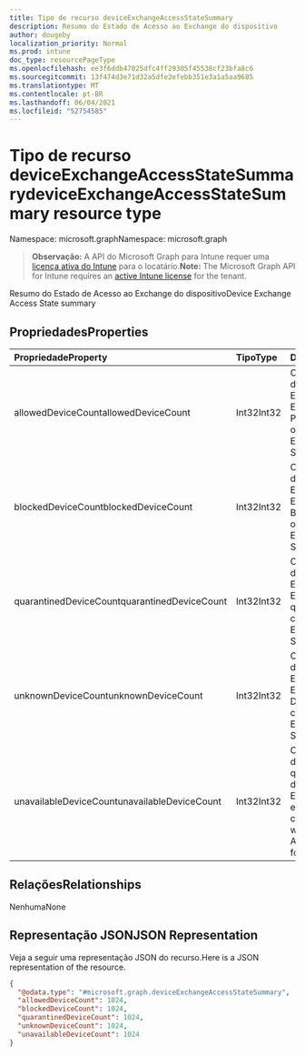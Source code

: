 ```yaml
---
title: Tipo de recurso deviceExchangeAccessStateSummary
description: Resumo do Estado de Acesso ao Exchange do dispositivo
author: dougeby
localization_priority: Normal
ms.prod: intune
doc_type: resourcePageType
ms.openlocfilehash: ee3f6ddb47025dfc4ff29305f45538cf23bfa8c6
ms.sourcegitcommit: 13f474d3e71d32a5dfe2efebb351e3a1a5aa9685
ms.translationtype: MT
ms.contentlocale: pt-BR
ms.lasthandoff: 06/04/2021
ms.locfileid: "52754585"
---
```

# <a name="deviceexchangeaccessstatesummary-resource-type"></a><span data-ttu-id="bc826-103">Tipo de recurso deviceExchangeAccessStateSummary</span><span class="sxs-lookup"><span data-stu-id="bc826-103">deviceExchangeAccessStateSummary resource type</span></span>

<span data-ttu-id="bc826-104">Namespace: microsoft.graph</span><span class="sxs-lookup"><span data-stu-id="bc826-104">Namespace: microsoft.graph</span></span>

> <span data-ttu-id="bc826-105">**Observação:** A API do Microsoft Graph para Intune requer uma [licença ativa do Intune](https://go.microsoft.com/fwlink/?linkid=839381) para o locatário.</span><span class="sxs-lookup"><span data-stu-id="bc826-105">**Note:** The Microsoft Graph API for Intune requires an [active Intune license](https://go.microsoft.com/fwlink/?linkid=839381) for the tenant.</span></span>

<span data-ttu-id="bc826-106">Resumo do Estado de Acesso ao Exchange do dispositivo</span><span class="sxs-lookup"><span data-stu-id="bc826-106">Device Exchange Access State summary</span></span>

## <a name="properties"></a><span data-ttu-id="bc826-107">Propriedades</span><span class="sxs-lookup"><span data-stu-id="bc826-107">Properties</span></span>
|<span data-ttu-id="bc826-108">Propriedade</span><span class="sxs-lookup"><span data-stu-id="bc826-108">Property</span></span>|<span data-ttu-id="bc826-109">Tipo</span><span class="sxs-lookup"><span data-stu-id="bc826-109">Type</span></span>|<span data-ttu-id="bc826-110">Descrição</span><span class="sxs-lookup"><span data-stu-id="bc826-110">Description</span></span>|
|:---|:---|:---|
|<span data-ttu-id="bc826-111">allowedDeviceCount</span><span class="sxs-lookup"><span data-stu-id="bc826-111">allowedDeviceCount</span></span>|<span data-ttu-id="bc826-112">Int32</span><span class="sxs-lookup"><span data-stu-id="bc826-112">Int32</span></span>|<span data-ttu-id="bc826-113">Contagem total de dispositivos com Estado de Acesso ao Exchange: Permitido.</span><span class="sxs-lookup"><span data-stu-id="bc826-113">Total count of devices with Exchange Access State: Allowed.</span></span>|
|<span data-ttu-id="bc826-114">blockedDeviceCount</span><span class="sxs-lookup"><span data-stu-id="bc826-114">blockedDeviceCount</span></span>|<span data-ttu-id="bc826-115">Int32</span><span class="sxs-lookup"><span data-stu-id="bc826-115">Int32</span></span>|<span data-ttu-id="bc826-116">Contagem total de dispositivos com Estado de Acesso ao Exchange: Bloqueado.</span><span class="sxs-lookup"><span data-stu-id="bc826-116">Total count of devices with Exchange Access State: Blocked.</span></span>|
|<span data-ttu-id="bc826-117">quarantinedDeviceCount</span><span class="sxs-lookup"><span data-stu-id="bc826-117">quarantinedDeviceCount</span></span>|<span data-ttu-id="bc826-118">Int32</span><span class="sxs-lookup"><span data-stu-id="bc826-118">Int32</span></span>|<span data-ttu-id="bc826-119">Contagem total de dispositivos com Estado de Acesso ao Exchange: Em quarentena.</span><span class="sxs-lookup"><span data-stu-id="bc826-119">Total count of devices with Exchange Access State: Quarantined.</span></span>|
|<span data-ttu-id="bc826-120">unknownDeviceCount</span><span class="sxs-lookup"><span data-stu-id="bc826-120">unknownDeviceCount</span></span>|<span data-ttu-id="bc826-121">Int32</span><span class="sxs-lookup"><span data-stu-id="bc826-121">Int32</span></span>|<span data-ttu-id="bc826-122">Contagem total de dispositivos com Estado de Acesso ao Exchange: Desconhecido.</span><span class="sxs-lookup"><span data-stu-id="bc826-122">Total count of devices with Exchange Access State: Unknown.</span></span>|
|<span data-ttu-id="bc826-123">unavailableDeviceCount</span><span class="sxs-lookup"><span data-stu-id="bc826-123">unavailableDeviceCount</span></span>|<span data-ttu-id="bc826-124">Int32</span><span class="sxs-lookup"><span data-stu-id="bc826-124">Int32</span></span>|<span data-ttu-id="bc826-125">Contagem total de dispositivos para os quais nenhum Estado de Acesso ao Exchange pôde ser encontrado.</span><span class="sxs-lookup"><span data-stu-id="bc826-125">Total count of devices for which no Exchange Access State could be found.</span></span>|

## <a name="relationships"></a><span data-ttu-id="bc826-126">Relações</span><span class="sxs-lookup"><span data-stu-id="bc826-126">Relationships</span></span>
<span data-ttu-id="bc826-127">Nenhuma</span><span class="sxs-lookup"><span data-stu-id="bc826-127">None</span></span>

## <a name="json-representation"></a><span data-ttu-id="bc826-128">Representação JSON</span><span class="sxs-lookup"><span data-stu-id="bc826-128">JSON Representation</span></span>
<span data-ttu-id="bc826-129">Veja a seguir uma representação JSON do recurso.</span><span class="sxs-lookup"><span data-stu-id="bc826-129">Here is a JSON representation of the resource.</span></span>
<!-- {
  "blockType": "resource",
  "@odata.type": "microsoft.graph.deviceExchangeAccessStateSummary"
}
-->
``` json
{
  "@odata.type": "#microsoft.graph.deviceExchangeAccessStateSummary",
  "allowedDeviceCount": 1024,
  "blockedDeviceCount": 1024,
  "quarantinedDeviceCount": 1024,
  "unknownDeviceCount": 1024,
  "unavailableDeviceCount": 1024
}
```




